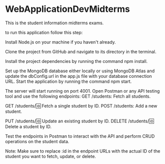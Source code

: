 # WebApplicationDevMidterms

This is the student information midterms exams. 

to run this application follow this step:

Install Node.js on your machine if you haven't already.

Clone the project from GitHub and navigate to its directory in the terminal.

Install the project dependencies by running the command npm install.

Set up the MongoDB database either locally or using MongoDB Atlas and update the dbConfig.url in the app.js file with your database connection URL.
Start the application by running the command npm start.

The server will start running on port 4001. Open Postman or any API testing tool and use the following endpoints:
GET /students: Fetch all students.

GET /students/:id: Fetch a single student by ID.
POST /students: Add a new student.

PUT /students/:id: Update an existing student by ID.
DELETE /students/:id: Delete a student by ID.

Test the endpoints in Postman to interact with the API and perform CRUD operations on the student data.

Note: Make sure to replace :id in the endpoint URLs with the actual ID of the student you want to fetch, update, or delete.
